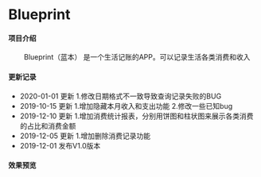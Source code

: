 # Blueprint 
 
#### 项目介绍
&nbsp;&nbsp;&nbsp;&nbsp;&nbsp;&nbsp;&nbsp;&nbsp;Blueprint（蓝本） 是一个生活记账的APP。可以记录生活各类消费和收入
       
#### 更新记录
* 2020-01-01 更新 1.修改日期格式不一致导致查询记录失败的BUG
* 2019-10-15 更新 1.增加隐藏本月收入和支出功能 2.修改一些已知bug
* 2019-12-10 更新 1.增加消费统计报表，分别用饼图和柱状图来展示各类消费的占比和消费金额
* 2019-12-05 更新 1.增加删除消费记录功能
* 2019-12-01 发布V1.0版本

#### 效果预览
